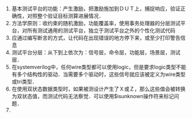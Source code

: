 1. 基本测试平台的功能：产生激励，把激励施加到ＤＵＴ上，捕捉响应，验证正确性，对照整个验证目标测算进展情况．
2. 方法学原则：收约束的随机激励，功能覆盖率，使用事务处理器的分层测试平台，对所有测试通用的测试平台，独立于测试平台之外的个性化测试代码
3. 应通过编写断言的方式，让代码在出现错误的地方停下来，或至少打印警告信息
4. 测试平台分层：从下到上依次为：信号层，命令层，功能层，场景层，测试层．
5. 在systemverilog中，任何wire类型都可以使用logic，但是要求logic类型不能有多个结构性的驱动．当需要多个驱动时，这些信号就应该被定义为wire类型或tri类型．
6. 在使用双状态数据类型时，如果被测设计产生了Ｘ或Ｚ，那么这些值会被转换为双状态值，而测试代码无法察觉．可以使用$isunknown操作符来标记问题．
7. 